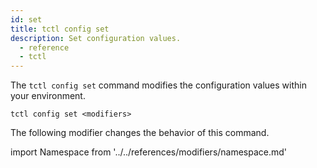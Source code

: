 ```yaml
---
id: set
title: tctl config set
description: Set configuration values.
  - reference
  - tctl
---
```


The `tctl config set` command modifies the configuration values within your environment.

`tctl config set <modifiers>`

The following modifier changes the behavior of this command.

<!--Namespace-->

import Namespace from '../../references/modifiers/namespace.md'

<Namespace />
